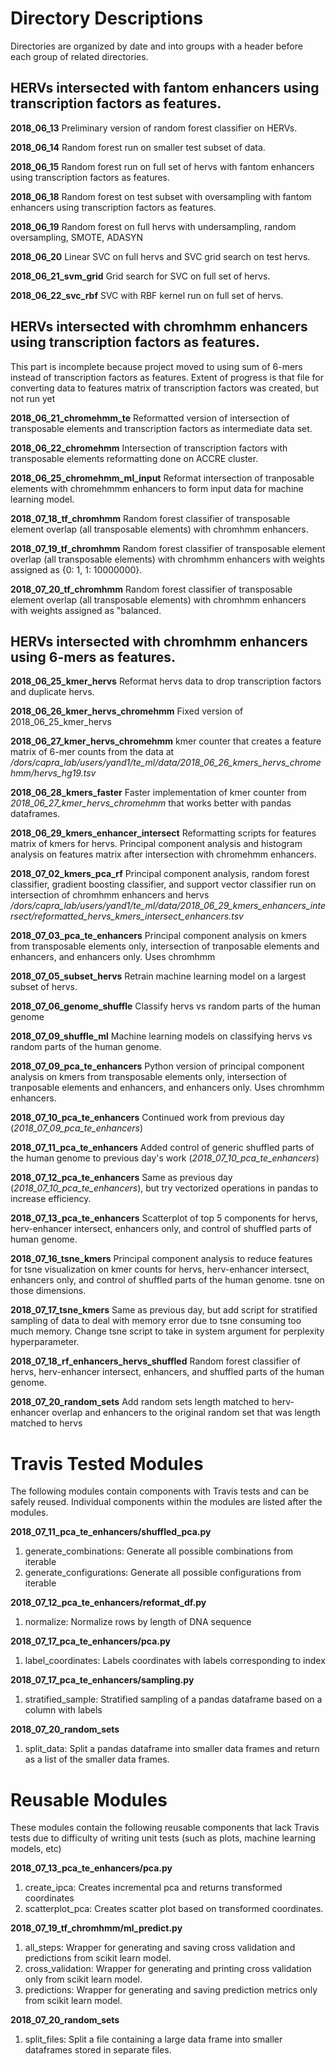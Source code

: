 # Directory Descriptions
Directories are organized by date and into groups with a header before each group of related directories.



## HERVs intersected with fantom enhancers using transcription factors as features.

**2018_06_13**
Preliminary version of random forest classifier on HERVs.

**2018_06_14**
Random forest run on smaller test subset of data.

**2018_06_15**
Random forest run on full set of hervs with fantom enhancers using transcription factors as features.

**2018_06_18**
Random forest on test subset with oversampling with fantom enhancers using transcription factors as features.

**2018_06_19**
Random forest on full hervs with undersampling, random oversampling, SMOTE, ADASYN

**2018_06_20**
Linear SVC on full hervs and SVC grid search on test hervs.

**2018_06_21_svm_grid**
Grid search for SVC on full set of hervs.

**2018_06_22_svc_rbf**
SVC with RBF kernel run on full set of hervs.




## HERVs intersected with chromhmm enhancers using transcription factors as features. 
This part is incomplete because project moved to using sum of 6-mers instead of transcription factors as features. Extent of progress is that file for converting data to features matrix of transcription factors was created, but not run yet

**2018_06_21_chromehmm_te**
Reformatted version of intersection of transposable elements and transcription factors as intermediate data set.

**2018_06_22_chromehmm**
Intersection of transcription factors with transposable elements reformatting done on ACCRE cluster.

**2018_06_25_chromehmm_ml_input**
Reformat intersection of tranposable elements with chromehmmm enhancers to form input data for machine learning model.

**2018_07_18_tf_chromhmm**
Random forest classifier of transposable element overlap (all transposable elements) with chromhmm enhancers.
	
**2018_07_19_tf_chromhmm**
Random forest classifier of transposable element overlap (all transposable elements) with chromhmm enhancers with weights assigned as {0: 1, 1: 10000000}.

**2018_07_20_tf_chromhmm**
Random forest classifier of transposable element overlap (all transposable elements) with chromhmm enhancers with weights assigned as "balanced.	


	
## HERVs intersected with chromhmm enhancers using 6-mers as features. 
		
**2018_06_25_kmer_hervs**
Reformat hervs data to drop transcription factors and duplicate hervs. 

**2018_06_26_kmer_hervs_chromehmm**
Fixed version of 2018_06_25_kmer_hervs

**2018_06_27_kmer_hervs_chromehmm**
kmer counter that creates a feature matrix of 6-mer counts from the data at */dors/capra_lab/users/yand1/te_ml/data/2018_06_26_kmers_hervs_chromehmm/hervs_hg19.tsv*
		
**2018_06_28_kmers_faster**
Faster implementation of kmer counter from *2018_06_27_kmer_hervs_chromehmm* that works better with pandas dataframes.
		
**2018_06_29_kmers_enhancer_intersect**
Reformatting scripts for features matrix of kmers for hervs. Principal component analysis and histogram analysis on features matrix after intersection with chromehmm enhancers.
		
**2018_07_02_kmers_pca_rf**
Principal component analysis, random forest classifier, gradient boosting classifier, and support vector classifier run on intersection of chromhmm enhancers and hervs	*/dors/capra_lab/users/yand1/te_ml/data/2018_06_29_kmers_enhancers_intersect/reformatted_hervs_kmers_intersect_enhancers.tsv*

**2018_07_03_pca_te_enhancers**
Principal component analysis on kmers from transposable elements only, intersection of tranposable elements and enhancers, and enhancers only. Uses chromhmm
	
**2018_07_05_subset_hervs**
Retrain machine learning model on a largest subset of hervs.
			
**2018_07_06_genome_shuffle**
Classify hervs vs random parts of the human genome

**2018_07_09_shuffle_ml**
Machine learning models on classifying hervs vs random parts of the human genome.

**2018_07_09_pca_te_enhancers**
Python version of principal component analysis on kmers from transposable elements only, intersection of tranposable elements and enhancers, and enhancers only. Uses chromhmm enhancers.

**2018_07_10_pca_te_enhancers**
Continued work from previous day (*2018_07_09_pca_te_enhancers*)

**2018_07_11_pca_te_enhancers**
Added control of generic shuffled parts of the human genome to previous day's work (*2018_07_10_pca_te_enhancers*)

**2018_07_12_pca_te_enhancers**
Same as previous day (*2018_07_10_pca_te_enhancers*), but try vectorized operations in pandas to increase efficiency.

**2018_07_13_pca_te_enhancers**
Scatterplot of top 5 components for hervs, herv-enhancer intersect, enhancers only, and control of shuffled parts of human genome.

**2018_07_16_tsne_kmers**
Principal component analysis to reduce features for tsne visualization on kmer counts for hervs, herv-enhancer intersect, enhancers only, and control of shuffled parts of the human genome. tsne on those dimensions.

**2018_07_17_tsne_kmers**
Same as previous day, but add script for stratified sampling of data to deal with memory error due to tsne consuming too much memory. Change tsne script to take in system argument for perplexity hyperparameter.

**2018_07_18_rf_enhancers_hervs_shuffled**
Random forest classifier of hervs, herv-enhancer intersect, enhancers, and shuffled parts of the human genome.

**2018_07_20_random_sets**
Add random sets length matched to herv-enhancer overlap and enhancers to the original random set that was length matched to hervs


# Travis Tested Modules
The following modules contain components with Travis tests and can be safely reused.
Individual components within the modules are listed after the modules.

**2018_07_11_pca_te_enhancers/shuffled_pca.py**
1. generate_combinations: Generate all possible combinations from iterable
2. generate_configurations: Generate all possible configurations from iterable
	
**2018_07_12_pca_te_enhancers/reformat_df.py**
1. normalize: Normalize rows by length of DNA sequence

**2018_07_17_pca_te_enhancers/pca.py**
1. label_coordinates: Labels coordinates with labels corresponding to index

**2018_07_17_pca_te_enhancers/sampling.py**
1. stratified_sample: Stratified sampling of a pandas dataframe based on a column with labels

**2018_07_20_random_sets**
1. split_data: Split a pandas dataframe into smaller data frames and return as a list of the smaller data frames.

# Reusable Modules
These modules contain the following reusable components that lack Travis tests due to
difficulty of writing unit tests (such as plots, machine learning models, etc)

**2018_07_13_pca_te_enhancers/pca.py**
1. create_ipca: Creates incremental pca and returns transformed coordinates
2. scatterplot_pca: Creates scatter plot based on transformed coordinates.

**2018_07_19_tf_chromhmm/ml_predict.py**
1. all_steps: Wrapper for generating and saving cross validation and predictions from scikit learn model.
2. cross_validation: Wrapper for generating and printing cross validation only from scikit learn model.
3. predictions: Wrapper for generating and saving prediction metrics only from scikit learn model.

**2018_07_20_random_sets**
1. split_files: Split a file containing a large data frame into smaller dataframes stored in separate files.